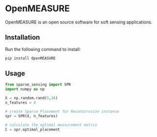 # OpenMEASURE

OpenMEASURE is an open source software for soft sensing applications.

## Installation

Run the following command to install:

```python
pip install OpenMEASURE
```

## Usage

```python
from sparse_sensing import SPR
import numpy as np

X = np.random.rand(5,16)
n_features = 4

# create Sparse Placement for Reconstrucion instance
spr = SPR(X, n_features)

# calculate the optimal measurement matrix
C = spr.optimal_placement
```


